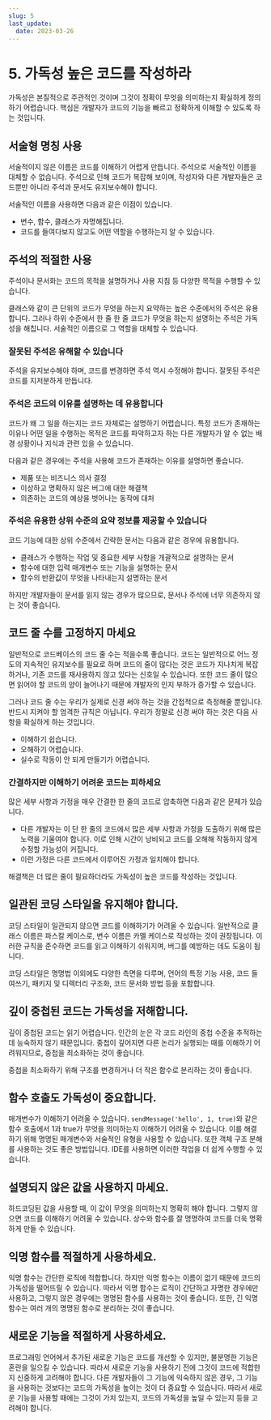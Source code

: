 ```yaml
---
slug: 5
last_update:
  date: 2023-03-26
---
```


# 5. 가독성 높은 코드를 작성하라

가독성은 본질적으로 주관적인 것이며 그것이 정확이 무엇을 의미하는지 확실하게 정의하기 어렵습니다. 핵심은 개발자가 코드의 기능을 빠르고 정확하게 이해할 수 있도록 하는 것입니다.

## 서술형 명칭 사용

서술적이지 않은 이름은 코드를 이해하기 어렵게 만듭니다. 주석으로 서술적인 이름을 대체할 수 없습니다. 주석으로 인해 코드가 복잡해 보이며, 작성자와 다른 개발자들은 코드뿐만 아니라 주석과 문서도 유지보수해야 합니다.

서술적인 이름을 사용하면 다음과 같은 이점이 있습니다.

- 변수, 함수, 클래스가 자명해집니다.
- 코드를 들여다보지 않고도 어떤 역할을 수행하는지 알 수 있습니다.

## 주석의 적절한 사용

주석이나 문서화는 코드의 목적을 설명하거나 사용 지침 등 다양한 목적을 수행할 수 있습니다.

클래스와 같이 큰 단위의 코드가 무엇을 하는지 요약하는 높은 수준에서의 주석은 유용합니다. 그러나 하위 수준에서 한 줄 한 줄 코드가 무엇을 하는지 설명하는 주석은 가독성을 해칩니다. 서술적인 이름으로 그 역할을 대체할 수 있습니다.

### 잘못된 주석은 유해할 수 있습니다

주석을 유지보수해야 하며, 코드를 변경하면 주석 역시 수정해야 합니다. 잘못된 주석은 코드를 지저분하게 만듭니다.

### 주석은 코드의 이유를 설명하는 데 유용합니다

코드가 왜 그 일을 하는지는 코드 자체로는 설명하기 어렵습니다. 특정 코드가 존재하는 이유나 어떤 일을 수행하는 목적은 코드를 파악하고자 하는 다른 개발자가 알 수 없는 배경 상황이나 지식과 관련 있을 수 있습니다.

다음과 같은 경우에는 주석을 사용해 코드가 존재하는 이유를 설명하면 좋습니다.

- 제품 또는 비즈니스 의사 결정
- 이상하고 명확하지 않은 버그에 대한 해결책
- 의존하는 코드의 예상을 벗어나는 동작에 대처

### 주석은 유용한 상위 수준의 요약 정보를 제공할 수 있습니다

코드 기능에 대한 상위 수준에서 간략한 문서는 다음과 같은 경우에 유용합니다.

- 클래스가 수행하는 작업 및 중요한 세부 사항을 개괄적으로 설명하는 문서
- 함수에 대한 입력 매개변수 또는 기능을 설명하는 문서
- 함수의 반환값이 무엇을 나타내는지 설명하는 문서

하지만 개발자들이 문서를 읽지 않는 경우가 많으므로, 문서나 주석에 너무 의존하지 않는 것이 좋습니다.

## 코드 줄 수를 고정하지 마세요

일반적으로 코드베이스의 코드 줄 수는 적을수록 좋습니다. 코드는 일반적으로 어느 정도의 지속적인 유지보수를 필요로 하며 코드의 줄이 많다는 것은 코드가 지나치게 복잡하거나, 기존 코드를 재사용하지 않고 있다는 신호일 수 있습니다. 또한 코드 줄이 많으면 읽어야 할 코드의 양이 늘어나기 때문에 개발자의 인지 부하가 증가할 수 있습니다.

그러나 코드 줄 수는 우리가 실제로 신경 써야 하는 것을 간접적으로 측정해줄 뿐입니다. 반드시 지켜야 할 엄격한 규칙은 아닙니다. 우리가 정말로 신경 써야 하는 것은 다음 사항을 확실하게 하는 것입니다.

- 이해하기 쉽습니다.
- 오해하기 어렵습니다.
- 실수로 작동이 안 되게 만들기가 어렵습니다.

### 간결하지만 이해하기 어려운 코드는 피하세요

많은 세부 사항과 가정을 매우 간결한 한 줄의 코드로 압축하면 다음과 같은 문제가 있습니다.

- 다른 개발자는 이 단 한 줄의 코드에서 많은 세부 사항과 가정을 도출하기 위해 많은 노력을 기울여야 합니다. 이로 인해 시간이 낭비되고 코드를 오해해 작동하지 않게 수정할 가능성이 커집니다.
- 이런 가정은 다른 코드에서 이루어진 가정과 일치해야 합니다.

해결책은 더 많은 줄이 필요하더라도 가독성이 높은 코드를 작성하는 것입니다.

## 일관된 코딩 스타일을 유지해야 합니다.

코딩 스타일이 일관되지 않으면 코드를 이해하기가 어려울 수 있습니다. 일반적으로 클래스 이름은 파스칼 케이스로, 변수 이름은 카멜 케이스로 작성하는 것이 권장됩니다. 이러한 규칙을 준수하면 코드를 읽고 이해하기 쉬워지며, 버그를 예방하는 데도 도움이 됩니다.

코딩 스타일은 명명법 이외에도 다양한 측면을 다루며, 언어의 특정 기능 사용, 코드 들여쓰기, 패키지 및 디렉터리 구조화, 코드 문서화 방법 등을 포함합니다.

## 깊이 중첩된 코드는 가독성을 저해합니다.

깊이 중첩된 코드는 읽기 어렵습니다. 인간의 눈은 각 코드 라인의 중첩 수준을 추적하는 데 능숙하지 않기 때문입니다. 중첩이 깊어지면 다른 논리가 실행되는 때를 이해하기 어려워지므로, 중첩을 최소화하는 것이 좋습니다.

중첩을 최소화하기 위해 구조를 변경하거나 더 작은 함수로 분리하는 것이 좋습니다.

## 함수 호출도 가독성이 중요합니다.

매개변수가 이해하기 어려울 수 있습니다. `sendMessage('hello', 1, true)`와 같은 함수 호출에서 1과 true가 무엇을 의미하는지 이해하기 어려울 수 있습니다. 이를 해결하기 위해 명명된 매개변수와 서술적인 유형을 사용할 수 있습니다. 또한 객체 구조 분해를 사용하는 것도 좋은 방법입니다. IDE를 사용하면 이러한 작업을 더 쉽게 수행할 수 있습니다.

## 설명되지 않은 값을 사용하지 마세요.

하드코딩된 값을 사용할 때, 이 값이 무엇을 의미하는지 명확히 해야 합니다. 그렇지 않으면 코드를 이해하기 어려울 수 있습니다. 상수와 함수를 잘 명명하여 코드를 더욱 명확하게 만들 수 있습니다.

## 익명 함수를 적절하게 사용하세요.

익명 함수는 간단한 로직에 적합합니다. 하지만 익명 함수는 이름이 없기 때문에 코드의 가독성을 떨어뜨릴 수 있습니다. 따라서 익명 함수는 로직이 간단하고 자명한 경우에만 사용하고, 그렇지 않은 경우에는 명명된 함수를 사용하는 것이 좋습니다. 또한, 긴 익명 함수는 여러 개의 명명된 함수로 분리하는 것이 좋습니다.

## 새로운 기능을 적절하게 사용하세요.

프로그래밍 언어에서 추가된 새로운 기능은 코드를 개선할 수 있지만, 불분명한 기능은 혼란을 일으킬 수 있습니다. 따라서 새로운 기능을 사용하기 전에 그것이 코드에 적합한지 신중하게 고려해야 합니다. 다른 개발자들이 그 기능에 익숙하지 않은 경우, 그 기능을 사용하는 것보다는 코드의 가독성을 높이는 것이 더 중요할 수 있습니다. 따라서 새로운 기능을 사용할 때에는 그것이 가치 있는지, 코드의 가독성을 높일 수 있는지 등을 고려해야 합니다.
